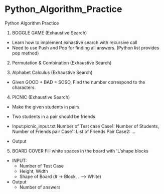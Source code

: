 # Python_Algorithm_Practice
Python Algorithm Practice 

1. BOGGLE GAME (Exhaustive Search)
 * Learn how to implement exhastive search with recursive call
 * Need to use Push and Pop for finding all answers. (Python list provides pop method) 

2. Permutation & Combination (Exhaustive Search)


3. Alphabet Calculus (Exhaustive Search)
 * Given GOOD + BAD = SOSO, Find the number correspond to the characters. 


4. PICNIC (Exhaustive Search)
 * Make the given students in pairs. 
 * Two students in a pair should be friends
 * Input:picnic_input.txt
	Number of Test case
	Case1: Number of Students, Number of Friends pair
	Case1: List of Friends Pair	
	Case2: ...

 * Output 

5. BOARD COVER
 Fill white spaces in the board with 'L'shape blocks
 * INPUT:
    - Number of Test Case
    - Height, Width
    - Shape of Board (# -> Block, . --> White)
 * Output
    - Number of answers

